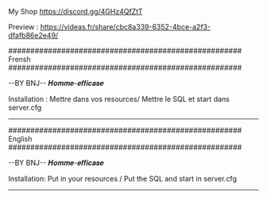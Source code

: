 My Shop https://discord.gg/4GHz4QfZtT
  
  Preview : 
  https://videas.fr/share/cbc8a339-6352-4bce-a2f3-dfafb86e2e49/

#####################################################
                      Frensh
#####################################################

--BY BNJ-- 𝑯𝒐𝒎𝒎𝒆-𝒆𝒇𝒇𝒊𝒄𝒂𝒔𝒆

Installation : Mettre dans vos resources/ Mettre le SQL et start dans server.cfg
________________________________________________________________________________


#####################################################
                      English
#####################################################

--BY BNJ-- 𝑯𝒐𝒎𝒎𝒆-𝒆𝒇𝒇𝒊𝒄𝒂𝒔𝒆

Installation: Put in your resources / Put the SQL and start in server.cfg
________________________________________________________________________________


